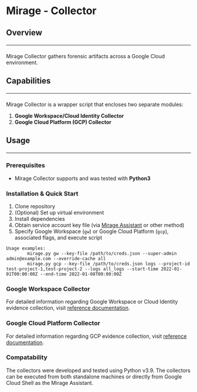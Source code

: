 # Mirage - Collector

## Overview<hr>

Mirage Collector gathers forensic artifacts across a Google Cloud environment.

## Capabilities<hr>

Mirage Collector is a wrapper script that encloses two separate modules:

1. **Google Workspace/Cloud Identity Collector**
2. **Google Cloud Platform (GCP) Collector**

## Usage<hr>

### Prerequisites

- Mirage Collector supports and was tested with **Python3**

### Installation & Quick Start

1. Clone repository
2. (Optional) Set up virtual environment
3. Install dependencies
4. Obtain service account key file (via [Mirage Assistant](../Assistant/README.md) or other method)
5. Specify Google Workspace (`gw`) or Google Cloud Platform (`gcp`), associated flags, and execute script

```
Usage examples:
        mirage.py gw --key-file /path/to/creds.json --super-admin admin@example.com --override-cache all
        mirage.py gcp --key-file /path/to/creds.json logs --project-id test-project-1,test-project-2 --logs all_logs --start-time 2022-01-01T00:00:00Z --end-time 2022-01-08T00:00:00Z
```

### Google Workspace Collector

For detailed information regarding Google Workspace or Cloud Identity evidence collection,
visit [reference documentation](./Collectors/collectors/gw/README.md).

### Google Cloud Platform Collector

For detailed information regarding GCP evidence collection,
visit [reference documentation](./Collectors/collectors/gcp/README.md).

### Compatability

The collectors were developed and tested using Python v3.9.
The collectors can be executed from both standalone machines or directly from Google Cloud Shell as the
Mirage Assistant.  